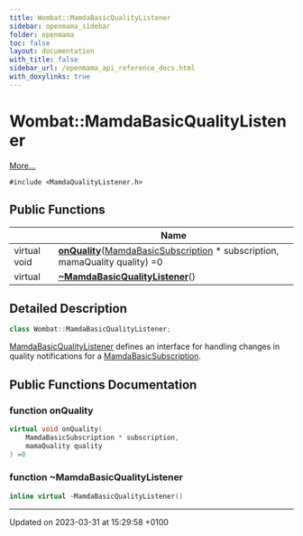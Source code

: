 ```yaml
---
title: Wombat::MamdaBasicQualityListener
sidebar: openmama_sidebar
folder: openmama
toc: false
layout: documentation
with_title: false
sidebar_url: /openmama_api_reference_docs.html
with_doxylinks: true
---
```


# Wombat::MamdaBasicQualityListener



 [More...](#detailed-description)


`#include <MamdaQualityListener.h>`

## Public Functions

|                | Name           |
| -------------- | -------------- |
| virtual void | **[onQuality](classWombat_1_1MamdaBasicQualityListener.html#function-onquality)**([MamdaBasicSubscription](classWombat_1_1MamdaBasicSubscription.html) * subscription, mamaQuality quality) =0 |
| virtual | **[~MamdaBasicQualityListener](classWombat_1_1MamdaBasicQualityListener.html#function-~mamdabasicqualitylistener)**() |

## Detailed Description

```cpp
class Wombat::MamdaBasicQualityListener;
```


[MamdaBasicQualityListener](classWombat_1_1MamdaBasicQualityListener.html) defines an interface for handling changes in quality notifications for a [MamdaBasicSubscription](classWombat_1_1MamdaBasicSubscription.html). 

## Public Functions Documentation

### function onQuality

```cpp
virtual void onQuality(
    MamdaBasicSubscription * subscription,
    mamaQuality quality
) =0
```


### function ~MamdaBasicQualityListener

```cpp
inline virtual ~MamdaBasicQualityListener()
```


-------------------------------

Updated on 2023-03-31 at 15:29:58 +0100